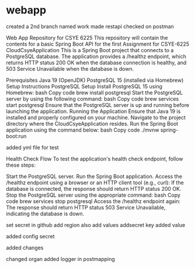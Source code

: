 # webapp

created a 2nd branch named work 
made restapi 
checked on postman


Web App Repository for CSYE 6225
This repository will contain the contents for a basic Spring Boot API for the first Assignment for CSYE-6225
CloudCsyeApplication
This is a Spring Boot project that connects to a PostgreSQL database. The application provides a /healthz endpoint, which returns HTTP status 200 OK when the database connection is healthy, and 503 Service Unavailable when the database is down.

Prerequisites
Java 19 (OpenJDK)
PostgreSQL 15 (installed via Homebrew)
Setup Instructions
PostgreSQL Setup
Install PostgreSQL 15 using Homebrew:
bash
Copy code
brew install postgresql
Start the PostgreSQL server by using the following command:
bash
Copy code
brew services start postgresql
Ensure that the PostgreSQL server is up and running before launching the application.
Running the Application
Ensure that Java 19 is installed and properly configured on your machine.
Navigate to the project directory where the CloudCsyeApplication resides.
Run the Spring Boot application using the command below:
bash
Copy code
./mvnw spring-boot:run

added yml file for test



Health Check Flow
To test the application's health check endpoint, follow these steps:

Start the PostgreSQL server.
Run the Spring Boot application.
Access the /healthz endpoint using a browser or an HTTP client tool (e.g., curl):
If the database is connected, the response should return HTTP status 200 OK.
Stop the PostgreSQL server using the appropriate command:
bash
Copy code
brew services stop postgresql
Access the /healthz endpoint again:
The response should return HTTP status 503 Service Unavailable, indicating the database is down.

set secret in github
add region also
add values
 addsecret key
 added value

added config secret

added changes

changed organ
added logger in postmapping

